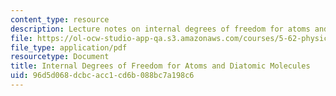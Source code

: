 ```yaml
---
content_type: resource
description: Lecture notes on internal degrees of freedom for atoms and diatomic molecules.
file: https://ol-ocw-studio-app-qa.s3.amazonaws.com/courses/5-62-physical-chemistry-ii-spring-2008/96d5d068dcbcacc1cd6b088bc7a198c6_11_562ln08.pdf
file_type: application/pdf
resourcetype: Document
title: Internal Degrees of Freedom for Atoms and Diatomic Molecules
uid: 96d5d068-dcbc-acc1-cd6b-088bc7a198c6
---
```

